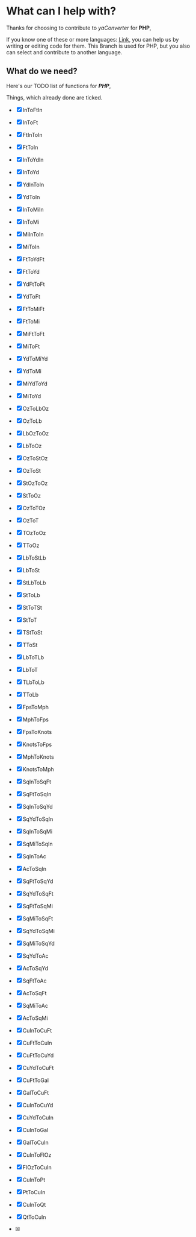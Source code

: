 # What can I help with?
Thanks for choosing to contribute to *yaConverter* for **PHP**,

If you know one of these or more languages: [Link](https://github.com/yaBobJonez/yaConverter/wiki/Programming-Languages),
you can help us by writing or editing code for them. This Branch is used for PHP, but you also can select and contribute to
another language.

## What do we need?
Here's our TODO list of functions for **_PHP_**,

Things, which already done are ticked.

- [X] InToFtIn
- [X] InToFt
- [X] FtInToIn
- [X] FtToIn

- [X] InToYdIn
- [X] InToYd
- [X] YdInToIn
- [X] YdToIn

- [X] InToMiIn
- [X] InToMi
- [X] MiInToIn
- [X] MiToIn

- [X] FtToYdFt
- [X] FtToYd
- [X] YdFtToFt
- [X] YdToFt

- [X] FtToMiFt
- [X] FtToMi
- [X] MiFtToFt
- [X] MiToFt

- [X] YdToMiYd
- [X] YdToMi
- [X] MiYdToYd
- [X] MiToYd

- [X] OzToLbOz
- [X] OzToLb
- [X] LbOzToOz
- [X] LbToOz

- [X] OzToStOz
- [X] OzToSt
- [X] StOzToOz
- [X] StToOz

- [X] OzToTOz
- [X] OzToT
- [X] TOzToOz
- [X] TToOz

- [X] LbToStLb
- [X] LbToSt
- [X] StLbToLb
- [X] StToLb

- [X] StToTSt
- [X] StToT
- [X] TStToSt
- [X] TToSt

- [X] LbToTLb
- [X] LbToT
- [X] TLbToLb
- [X] TToLb

- [X] FpsToMph
- [X] MphToFps

- [X] FpsToKnots
- [X] KnotsToFps

- [X] MphToKnots
- [X] KnotsToMph

- [X] SqInToSqFt
- [X] SqFtToSqIn
- [X] SqInToSqYd
- [X] SqYdToSqIn

- [X] SqInToSqMi
- [X] SqMiToSqIn
- [X] SqInToAc
- [X] AcToSqIn

- [X] SqFtToSqYd
- [X] SqYdToSqFt
- [X] SqFtToSqMi
- [X] SqMiToSqFt

- [X] SqYdToSqMi
- [X] SqMiToSqYd
- [X] SqYdToAc
- [X] AcToSqYd

- [X] SqFtToAc
- [X] AcToSqFt
- [X] SqMiToAc
- [X] AcToSqMi

- [X] CuInToCuFt
- [X] CuFtToCuIn
- [X] CuFtToCuYd
- [X] CuYdToCuFt

- [X] CuFtToGal
- [X] GalToCuFt
- [X] CuInToCuYd
- [X] CuYdToCuIn

- [X] CuInToGal
- [X] GalToCuIn
- [X] CuInToFlOz
- [X] FlOzToCuIn

- [X] CuInToPt
- [X] PtToCuIn
- [X] CuInToQt
- [X] QtToCuIn

- [X] 
